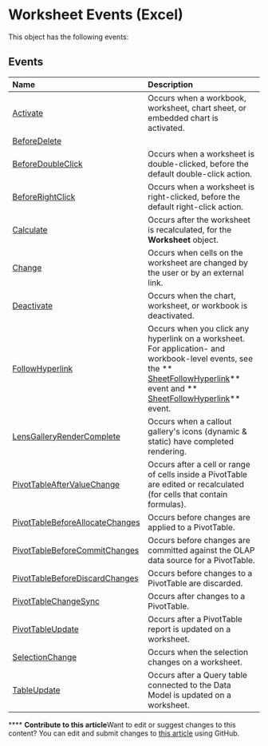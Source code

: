 
# Worksheet Events (Excel)
This object has the following events:

## Events



|**Name**|**Description**|
|:-----|:-----|
| [Activate](4fac262c-ea1a-1d2f-bd02-0537c843198c.md)|Occurs when a workbook, worksheet, chart sheet, or embedded chart is activated.|
| [BeforeDelete](19ea840c-8156-4d9b-8e82-00a687dbc2dc.md)||
| [BeforeDoubleClick](36e23bc8-0b49-2e22-bfb0-cfff24a82fda.md)|Occurs when a worksheet is double-clicked, before the default double-click action.|
| [BeforeRightClick](0263dd09-1648-d3c4-007e-15ef7b82092a.md)|Occurs when a worksheet is right-clicked, before the default right-click action.|
| [Calculate](c54b75d0-79dd-3e14-0669-447e740e134b.md)|Occurs after the worksheet is recalculated, for the  **Worksheet** object.|
| [Change](d9e11d08-41ba-f0a8-dc55-6c6cd4e76dd0.md)|Occurs when cells on the worksheet are changed by the user or by an external link.|
| [Deactivate](3f66b86b-d0f0-bdc0-594c-3eb9faa44ff2.md)|Occurs when the chart, worksheet, or workbook is deactivated.|
| [FollowHyperlink](c63eec19-008e-bfb5-1357-3d02426c1bab.md)|Occurs when you click any hyperlink on a worksheet. For application- and workbook-level events, see the  ** [SheetFollowHyperlink](656e0ec6-64ea-1685-f088-a7e30bfaef38.md)** event and ** [SheetFollowHyperlink](be29df8c-4e8e-f719-ae1d-f91a11b89491.md)** event.|
| [LensGalleryRenderComplete](0e714e01-653b-35ea-455d-21510f59a165.md)|Occurs when a callout gallery's icons (dynamic &amp; static) have completed rendering.|
| [PivotTableAfterValueChange](097e1c1e-4df6-a0d1-de67-0e0752d2286a.md)|Occurs after a cell or range of cells inside a PivotTable are edited or recalculated (for cells that contain formulas).|
| [PivotTableBeforeAllocateChanges](220729d9-2da4-53fb-2910-26cc8f835da7.md)|Occurs before changes are applied to a PivotTable.|
| [PivotTableBeforeCommitChanges](4dfcfd60-9249-4eed-1bb3-183b5c567125.md)|Occurs before changes are committed against the OLAP data source for a PivotTable.|
| [PivotTableBeforeDiscardChanges](94a480fa-ce06-e7d7-d4b4-ac21be0525ac.md)|Occurs before changes to a PivotTable are discarded.|
| [PivotTableChangeSync](b8cd1e24-4986-d3d4-c37a-b2933c6a9d99.md)|Occurs after changes to a PivotTable.|
| [PivotTableUpdate](66186c97-6855-b360-a6c0-56da617d24a6.md)|Occurs after a PivotTable report is updated on a worksheet.|
| [SelectionChange](183e2ca7-06b2-f689-1f77-182dbfbf1e1d.md)|Occurs when the selection changes on a worksheet.|
| [TableUpdate](69610de6-6884-d5f5-449d-ec1d766d530d.md)|Occurs after a Query table connected to the Data Model is updated on a worksheet.|

****   **Contribute to this article**Want to edit or suggest changes to this content? You can edit and submit changes to  [this article](https://github.com/jhershey00/VBA_Excel_Test/OpenXMLCon/articles/1aadc670-75b9-44a6-a872-8d45e32f740b.md) using GitHub.

